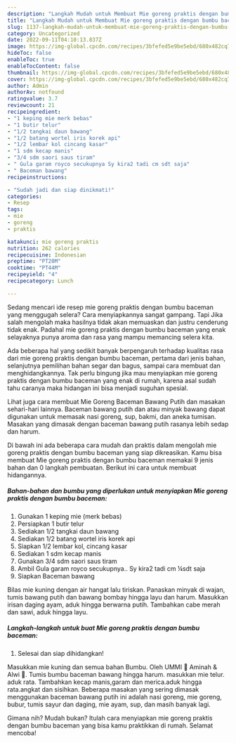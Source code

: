 ```yaml
---
description: "Langkah Mudah untuk Membuat Mie goreng praktis dengan bumbu baceman yang Lezat, Buat Buka Puasa Bisa Manjain Lidah"
title: "Langkah Mudah untuk Membuat Mie goreng praktis dengan bumbu baceman yang Lezat, Buat Buka Puasa Bisa Manjain Lidah"
slug: 1137-langkah-mudah-untuk-membuat-mie-goreng-praktis-dengan-bumbu-baceman-yang-lezat-buat-buka-puasa-bisa-manjain-lidah
category: Uncategorized
date: 2022-09-11T04:10:13.837Z
image: https://img-global.cpcdn.com/recipes/3bfefed5e9be5ebd/680x482cq70/mie-goreng-praktis-dengan-bumbu-baceman-foto-resep-utama.jpg
hideToc: false
enableToc: true
enableTocContent: false
thumbnail: https://img-global.cpcdn.com/recipes/3bfefed5e9be5ebd/680x482cq70/mie-goreng-praktis-dengan-bumbu-baceman-foto-resep-utama.jpg
cover: https://img-global.cpcdn.com/recipes/3bfefed5e9be5ebd/680x482cq70/mie-goreng-praktis-dengan-bumbu-baceman-foto-resep-utama.jpg
author: Admin
authorAv: notfound
ratingvalue: 3.7
reviewcount: 21
recipeingredient:
- "1 keping mie merk bebas"
- "1 butir telur"
- "1/2 tangkai daun bawang"
- "1/2 batang wortel iris korek api"
- "1/2 lembar kol cincang kasar"
- "1 sdm kecap manis"
- "3/4 sdm saori saus tiram"
- " Gula garam royco secukupnya Sy kira2 tadi cm sdt saja"
- " Baceman bawang"
recipeinstructions:

- "Sudah jadi dan siap dinikmati!"
categories:
- Resep
tags:
- mie
- goreng
- praktis

katakunci: mie goreng praktis 
nutrition: 262 calories
recipecuisine: Indonesian
preptime: "PT20M"
cooktime: "PT44M"
recipeyield: "4"
recipecategory: Lunch

---
```



Sedang mencari ide resep mie goreng praktis dengan bumbu baceman yang menggugah selera? Cara menyiapkannya sangat gampang. Tapi Jika salah mengolah maka hasilnya tidak akan memuaskan dan justru cenderung tidak enak. Padahal mie goreng praktis dengan bumbu baceman yang enak selayaknya punya aroma dan rasa yang mampu memancing selera kita.


Ada beberapa hal yang sedikit banyak berpengaruh terhadap kualitas rasa dari mie goreng praktis dengan bumbu baceman, pertama dari jenis bahan, selanjutnya pemilihan bahan segar dan bagus, sampai cara membuat dan menghidangkannya. Tak perlu bingung jika mau menyiapkan mie goreng praktis dengan bumbu baceman yang enak di rumah, karena asal sudah tahu caranya maka hidangan ini bisa menjadi suguhan spesial.

Lihat juga cara membuat Mie Goreng Baceman Bawang Putih dan masakan sehari-hari lainnya. Baceman bawang putih dan atau minyak bawang dapat digunakan untuk memasak nasi goreng, sup, bakmi, dan aneka tumisan. Masakan yang dimasak dengan baceman bawang putih rasanya lebih sedap dan harum.


Di bawah ini ada beberapa cara mudah dan praktis dalam mengolah mie goreng praktis dengan bumbu baceman yang siap dikreasikan. Kamu bisa membuat Mie goreng praktis dengan bumbu baceman memakai 9 jenis bahan dan 0 langkah pembuatan. Berikut ini cara untuk membuat hidangannya.

<!--inarticleads1-->

##### Bahan-bahan dan bumbu yang diperlukan untuk menyiapkan Mie goreng praktis dengan bumbu baceman:

1. Gunakan 1 keping mie (merk bebas)
1. Persiapkan 1 butir telur
1. Sediakan 1/2 tangkai daun bawang
1. Sediakan 1/2 batang wortel iris korek api
1. Siapkan 1/2 lembar kol, cincang kasar
1. Sediakan 1 sdm kecap manis
1. Gunakan 3/4 sdm saori saus tiram
1. Ambil  Gula garam royco secukupnya.. Sy kira2 tadi cm ¼sdt saja
1. Siapkan  Baceman bawang


Bilas mie kuning dengan air hangat lalu tiriskan. Panaskan minyak di wajan, tumis bawang putih dan bawang bombay hingga layu dan harum. Masukkan irisan daging ayam, aduk hingga berwarna putih. Tambahkan cabe merah dan sawi, aduk hingga layu. 

<!--inarticleads2-->

##### Langkah-langkah untuk buat Mie goreng praktis dengan bumbu baceman:


1. Selesai dan siap dihidangkan!

Masukkan mie kuning dan semua bahan Bumbu. Oleh UMMI 🌹 Aminah &amp; Alwi 💞. Tumis bumbu baceman bawang hingga harum. masukkan mie telur. aduk rata. Tambahkan kecap manis,garam dan merica.aduk hingga rata.angkat dan sisihkan. Beberapa masakan yang sering dimasak menggunakan baceman bawang putih ini adalah nasi goreng, mie goreng, bubur, tumis sayur dan daging, mie ayam, sup, dan masih banyak lagi. 

Gimana nih? Mudah bukan? Itulah cara menyiapkan mie goreng praktis dengan bumbu baceman yang bisa kamu praktikkan di rumah. Selamat mencoba!
